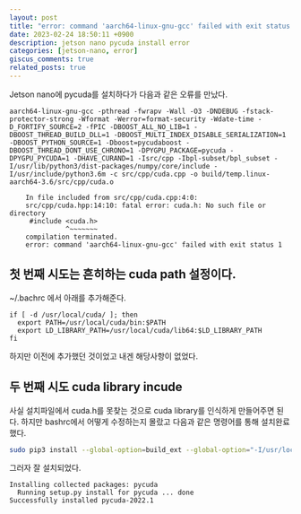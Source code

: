 ```yaml
---
layout: post
title: "error: command 'aarch64-linux-gnu-gcc' failed with exit status 1"
date: 2023-02-24 18:50:11 +0900
description: jetson nano pycuda install error
categories: [jetson-nano, error]
giscus_comments: true
related_posts: true
---
```


Jetson nano에 pycuda를 설치하다가 다음과 같은 오류를 만났다.

```
aarch64-linux-gnu-gcc -pthread -fwrapv -Wall -O3 -DNDEBUG -fstack-protector-strong -Wformat -Werror=format-security -Wdate-time -D_FORTIFY_SOURCE=2 -fPIC -DBOOST_ALL_NO_LIB=1 -DBOOST_THREAD_BUILD_DLL=1 -DBOOST_MULTI_INDEX_DISABLE_SERIALIZATION=1 -DBOOST_PYTHON_SOURCE=1 -Dboost=pycudaboost -DBOOST_THREAD_DONT_USE_CHRONO=1 -DPYGPU_PACKAGE=pycuda -DPYGPU_PYCUDA=1 -DHAVE_CURAND=1 -Isrc/cpp -Ibpl-subset/bpl_subset -I/usr/lib/python3/dist-packages/numpy/core/include -I/usr/include/python3.6m -c src/cpp/cuda.cpp -o build/temp.linux-aarch64-3.6/src/cpp/cuda.o

    In file included from src/cpp/cuda.cpp:4:0:
    src/cpp/cuda.hpp:14:10: fatal error: cuda.h: No such file or directory
     #include <cuda.h>
              ^~~~~~~~
    compilation terminated.
    error: command 'aarch64-linux-gnu-gcc' failed with exit status 1
```

## 첫 번째 시도는 흔히하는 cuda path 설정이다.

~/.bachrc 에서 아래를 추가해준다.

```
if [ -d /usr/local/cuda/ ]; then
  export PATH=/usr/local/cuda/bin:$PATH
  export LD_LIBRARY_PATH=/usr/local/cuda/lib64:$LD_LIBRARY_PATH
fi
```

하지만 이전에 추가했던 것이었고 내겐 해당사항이 없었다.

## 두 번째 시도 cuda library incude

사실 설치파일에서 cuda.h를 못찾는 것으로 cuda library를 인식하게 만들어주면 된다.
하지만 bashrc에서 어떻게 수정하는지 몰랐고 다음과 같은 명령어를 통해 설치완료했다.

```bash
sudo pip3 install --global-option=build_ext --global-option="-I/usr/local/cuda/include" --global-option="-L/usr/local/cuda/lib64" pycuda
```

그러자 잘 설치되었다.

```
Installing collected packages: pycuda
  Running setup.py install for pycuda ... done
Successfully installed pycuda-2022.1
```
